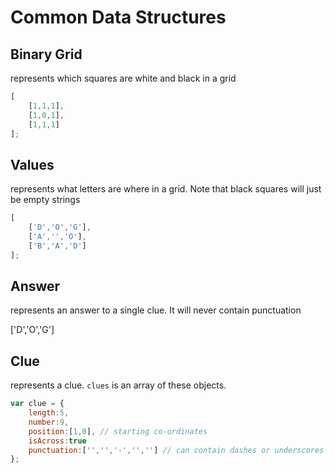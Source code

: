 # Common Data Structures

## Binary Grid

represents which squares are white and black in a grid

```js
[
    [1,1,1],
    [1,0,1],
    [1,1,1]
];
```

## Values

represents what letters are where in a grid. Note that black squares will just be empty strings

```js
[
    ['D','O','G'],
    ['A','','O'],
    ['B','A','D']
];
```

## Answer

represents an answer to a single clue. It will never contain punctuation

['D','O','G']

## Clue

represents a clue. `clues` is an array of these objects.

```js
var clue = {
    length:5,
    number:9,
    position:[1,0], // starting co-ordinates
    isAcross:true
    punctuation:['','','-','',''] // can contain dashes or underscores for spaces
};
```
